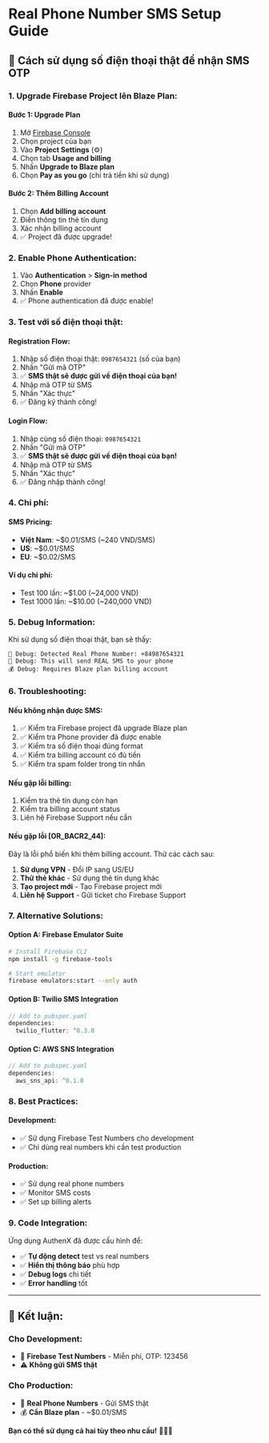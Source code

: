 # Real Phone Number SMS Setup Guide

## 🎯 **Cách sử dụng số điện thoại thật để nhận SMS OTP**

### **1. Upgrade Firebase Project lên Blaze Plan:**

#### **Bước 1: Upgrade Plan**
1. Mở [Firebase Console](https://console.firebase.google.com)
2. Chọn project của bạn
3. Vào **Project Settings** (⚙️)
4. Chọn tab **Usage and billing**
5. Nhấn **Upgrade to Blaze plan**
6. Chọn **Pay as you go** (chỉ trả tiền khi sử dụng)

#### **Bước 2: Thêm Billing Account**
1. Chọn **Add billing account**
2. Điền thông tin thẻ tín dụng
3. Xác nhận billing account
4. ✅ Project đã được upgrade!

### **2. Enable Phone Authentication:**

1. Vào **Authentication** > **Sign-in method**
2. Chọn **Phone** provider
3. Nhấn **Enable**
4. ✅ Phone authentication đã được enable!

### **3. Test với số điện thoại thật:**

#### **Registration Flow:**
1. Nhập số điện thoại thật: `0987654321` (số của bạn)
2. Nhấn "Gửi mã OTP"
3. ✅ **SMS thật sẽ được gửi về điện thoại của bạn!**
4. Nhập mã OTP từ SMS
5. Nhấn "Xác thực"
6. ✅ Đăng ký thành công!

#### **Login Flow:**
1. Nhập cùng số điện thoại: `0987654321`
2. Nhấn "Gửi mã OTP"
3. ✅ **SMS thật sẽ được gửi về điện thoại của bạn!**
4. Nhập mã OTP từ SMS
5. Nhấn "Xác thực"
6. ✅ Đăng nhập thành công!

### **4. Chi phí:**

#### **SMS Pricing:**
- **Việt Nam**: ~$0.01/SMS (~240 VND/SMS)
- **US**: ~$0.01/SMS
- **EU**: ~$0.02/SMS

#### **Ví dụ chi phí:**
- Test 100 lần: ~$1.00 (~24,000 VND)
- Test 1000 lần: ~$10.00 (~240,000 VND)

### **5. Debug Information:**

Khi sử dụng số điện thoại thật, bạn sẽ thấy:

```
📱 Debug: Detected Real Phone Number: +84987654321
📨 Debug: This will send REAL SMS to your phone
💰 Debug: Requires Blaze plan billing account
```

### **6. Troubleshooting:**

#### **Nếu không nhận được SMS:**
1. ✅ Kiểm tra Firebase project đã upgrade Blaze plan
2. ✅ Kiểm tra Phone provider đã được enable
3. ✅ Kiểm tra số điện thoại đúng format
4. ✅ Kiểm tra billing account có đủ tiền
5. ✅ Kiểm tra spam folder trong tin nhắn

#### **Nếu gặp lỗi billing:**
1. Kiểm tra thẻ tín dụng còn hạn
2. Kiểm tra billing account status
3. Liên hệ Firebase Support nếu cần

#### **Nếu gặp lỗi [OR_BACR2_44]:**
Đây là lỗi phổ biến khi thêm billing account. Thử các cách sau:

1. **Sử dụng VPN** - Đổi IP sang US/EU
2. **Thử thẻ khác** - Sử dụng thẻ tín dụng khác
3. **Tạo project mới** - Tạo Firebase project mới
4. **Liên hệ Support** - Gửi ticket cho Firebase Support

### **7. Alternative Solutions:**

#### **Option A: Firebase Emulator Suite**
```bash
# Install Firebase CLI
npm install -g firebase-tools

# Start emulator
firebase emulators:start --only auth
```

#### **Option B: Twilio SMS Integration**
```dart
// Add to pubspec.yaml
dependencies:
  twilio_flutter: ^0.3.0
```

#### **Option C: AWS SNS Integration**
```dart
// Add to pubspec.yaml
dependencies:
  aws_sns_api: ^0.1.0
```

### **8. Best Practices:**

#### **Development:**
- ✅ Sử dụng Firebase Test Numbers cho development
- ✅ Chỉ dùng real numbers khi cần test production

#### **Production:**
- ✅ Sử dụng real phone numbers
- ✅ Monitor SMS costs
- ✅ Set up billing alerts

### **9. Code Integration:**

Ứng dụng AuthenX đã được cấu hình để:
- ✅ **Tự động detect** test vs real numbers
- ✅ **Hiển thị thông báo** phù hợp
- ✅ **Debug logs** chi tiết
- ✅ **Error handling** tốt

---

## 🎉 **Kết luận:**

### **Cho Development:**
- 🧪 **Firebase Test Numbers** - Miễn phí, OTP: 123456
- ⚠️ **Không gửi SMS thật**

### **Cho Production:**
- 📱 **Real Phone Numbers** - Gửi SMS thật
- 💰 **Cần Blaze plan** - ~$0.01/SMS

**Bạn có thể sử dụng cả hai tùy theo nhu cầu!** 🚀📱✨

